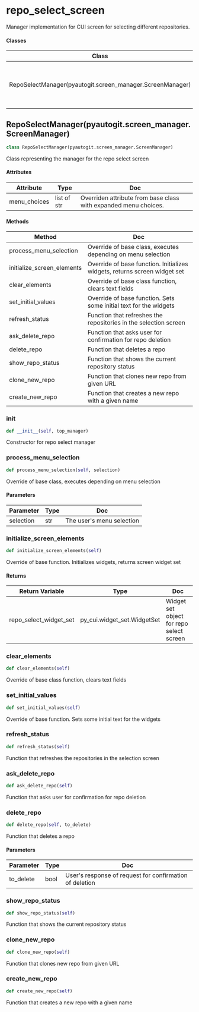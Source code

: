 # repo_select_screen

Manager implementation for CUI screen for selecting different repositories.



#### Classes

 Class  | Doc
-----|-----
 RepoSelectManager(pyautogit.screen_manager.ScreenManager) | Class representing the manager for the repo select screen




## RepoSelectManager(pyautogit.screen_manager.ScreenManager)

```python
class RepoSelectManager(pyautogit.screen_manager.ScreenManager)
```

Class representing the manager for the repo select screen




#### Attributes

 Attribute  | Type  | Doc
-----|----------|-----
 menu_choices  |  list of str | Overriden attribute from base class with expanded menu choices.

#### Methods

 Method  | Doc
-----|-----
 process_menu_selection | Override of base class, executes depending on menu selection
 initialize_screen_elements | Override of base function. Initializes widgets, returns screen widget set
 clear_elements | Override of base class function, clears text fields
 set_initial_values | Override of base function. Sets some initial text for the widgets
 refresh_status | Function that refreshes the repositories in the selection screen
 ask_delete_repo | Function that asks user for confirmation for repo deletion
 delete_repo | Function that deletes a repo
 show_repo_status | Function that shows the current repository status
 clone_new_repo | Function that clones new repo from given URL
 create_new_repo | Function that creates a new repo with a given name




### __init__

```python
def __init__(self, top_manager)
```

Constructor for repo select manager







### process_menu_selection

```python
def process_menu_selection(self, selection)
```

Override of base class, executes depending on menu selection





#### Parameters

 Parameter  | Type  | Doc
-----|----------|-----
 selection  |  str | The user's menu selection





### initialize_screen_elements

```python
def initialize_screen_elements(self)
```

Override of base function. Initializes widgets, returns screen widget set




#### Returns

 Return Variable  | Type  | Doc
-----|----------|-----
 repo_select_widget_set  |  py_cui.widget_set.WidgetSet | Widget set object for repo select screen





### clear_elements

```python
def clear_elements(self)
```

Override of base class function, clears text fields







### set_initial_values

```python
def set_initial_values(self)
```

Override of base function. Sets some initial text for the widgets







### refresh_status

```python
def refresh_status(self)
```

Function that refreshes the repositories in the selection screen







### ask_delete_repo

```python
def ask_delete_repo(self)
```

Function that asks user for confirmation for repo deletion







### delete_repo

```python
def delete_repo(self, to_delete)
```

Function that deletes a repo




#### Parameters

 Parameter  | Type  | Doc
-----|----------|-----
 to_delete  |  bool | User's response of request for confirmation of deletion





### show_repo_status

```python
def show_repo_status(self)
```

Function that shows the current repository status







### clone_new_repo

```python
def clone_new_repo(self)
```

Function that clones new repo from given URL







### create_new_repo

```python
def create_new_repo(self)
```

Function that creates a new repo with a given name











